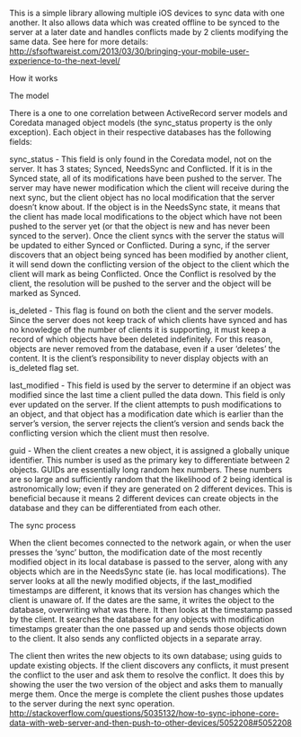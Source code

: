 This is a simple library allowing multiple iOS devices to sync data with one another. It also allows data which was created offline to be synced to the server at a later date and handles conflicts made by 2 clients modifying the same data.
See here for more details: http://sfsoftwareist.com/2013/03/30/bringing-your-mobile-user-experience-to-the-next-level/

How it works

The model

There is a one to one correlation between ActiveRecord server models and Coredata managed object models (the sync_status property is the only exception). Each object in their respective databases has the following fields:

sync_status - This field is only found in the Coredata model, not on the server. It has 3 states; Synced, NeedsSync and Conflicted. If it is in the Synced state, all of its modifications have been pushed to the server. The server may have newer modification which the client will receive during the next sync, but the client object has no local modification that the server doesn’t know about.
If the object is in the NeedsSync state, it means that the client has made local modifications to the object which have not been pushed to the server yet (or that the object is new and has never been synced to the server). Once the client syncs with the server the status will be updated to either Synced or Conflicted.
During a sync, if the server discovers that an object being synced has been modified by another client, it will send down the conflicting version of the object to the client which the client will mark as being Conflicted. Once the Conflict is resolved by the client, the resolution will be pushed to the server and the object will be marked as Synced.

is_deleted - This flag is found on both the client and the server models. Since the server  does not keep track of which clients have synced and has no knowledge of the number of clients it is supporting, it must keep a record of which objects have been deleted indefinitely. For this reason, objects are never removed from the database, even if a user ‘deletes’ the content. It is the client’s responsibility to never display objects with an is_deleted flag set.

last_modified - This field is used by the server to determine if an object was modified since the last time a client pulled the data down. This field is only ever updated on the server. If the client attempts to push modifications to an object, and that object has a modification date which is earlier than the server’s version, the server rejects the client’s version and sends back the conflicting version which the client must then resolve.

guid - When the client creates a new object, it is assigned a globally unique identifier. This number is used as the primary key to differentiate between 2 objects. GUIDs are essentially long random hex numbers. These numbers are so large and sufficiently random that the likelihood of 2 being identical is astronomically low; even if they are generated on 2 different devices. This is beneficial because it means 2 different devices can create objects in the database and they can be differentiated from each other.

The sync process

When the client becomes connected to the network again, or when the user presses the ‘sync’ button, the modification date of the most recently modified object in its local database is passed  to the server, along with any objects which are in the NeedsSync state (ie. has local modifications). The server looks at all the newly modified objects, if the last_modified timestamps are different, it knows that its version has changes which the client is unaware of. If the dates are the same, it writes the object to the database, overwriting what was there. It then looks at the timestamp passed by the client. It searches the database for any objects with modification timestamps greater than the one passed up and sends those objects down to the client. It also sends any conflicted objects in a separate array.

The client then writes the new objects to its own database; using guids to update existing objects. If the client discovers any conflicts, it must present the conflict to the user and ask them to resolve the conflict. It does this by showing the user the two version of the object and asks them to manually merge them. Once the merge is complete the client pushes those updates to the server during the next sync operation.
http://stackoverflow.com/questions/5035132/how-to-sync-iphone-core-data-with-web-server-and-then-push-to-other-devices/5052208#5052208
